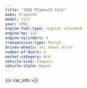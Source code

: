 ```yaml
---
title: "1992 Plymouth Colt"
make: Plymouth
model: Colt
year: 1992
engine-fuel-type: regular unleaded
engine-hp: 113
engine-cylinders: 4
transmission-type: Manual
driven-wheels: all wheel drive
number-of-doors: 4
market-category: N/A
vehicle-size: Compact
vehicle-style: Wagon
---
```


{{< car_info >}}
